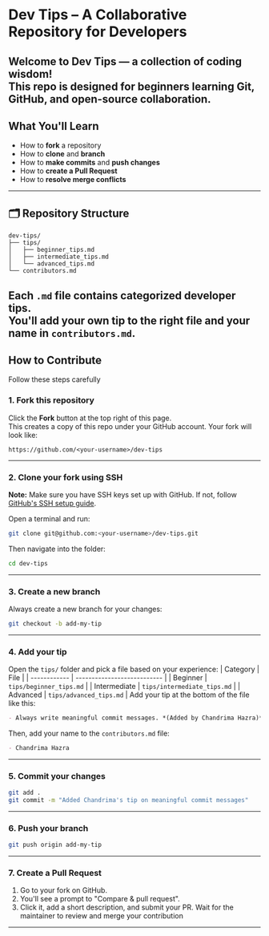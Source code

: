# Dev Tips – A Collaborative Repository for Developers
Welcome to **Dev Tips** — a collection of coding wisdom!  
This repo is designed for beginners learning **Git, GitHub, and open-source collaboration**.
---
## What You'll Learn
- How to **fork** a repository
- How to **clone** and **branch**
- How to **make commits** and **push changes**
- How to **create a Pull Request**
- How to **resolve merge conflicts**
---
## 🗂️ Repository Structure
```
dev-tips/
├── tips/
│   ├── beginner_tips.md
│   ├── intermediate_tips.md
│   └── advanced_tips.md
└── contributors.md
```
Each `.md` file contains categorized developer tips.  
You'll add your own tip to the right file and your name in `contributors.md`.
---
## How to Contribute
Follow these steps carefully
### 1. Fork this repository
Click the **Fork** button at the top right of this page.  
This creates a copy of this repo under your GitHub account.
Your fork will look like:
```
https://github.com/<your-username>/dev-tips
```
---
### 2. Clone your fork using SSH
**Note:** Make sure you have SSH keys set up with GitHub. If not, follow [GitHub's SSH setup guide](https://docs.github.com/en/authentication/connecting-to-github-with-ssh).

Open a terminal and run:
```bash
git clone git@github.com:<your-username>/dev-tips.git
```
Then navigate into the folder:
```bash
cd dev-tips
```
---
### 3. Create a new branch
Always create a new branch for your changes:
```bash
git checkout -b add-my-tip
```
---
### 4. Add your tip
Open the `tips/` folder and pick a file based on your experience:
| Category     | File                        |
| ------------ | --------------------------- |
| Beginner     | `tips/beginner_tips.md`     |
| Intermediate | `tips/intermediate_tips.md` |
| Advanced     | `tips/advanced_tips.md`     |
Add your tip at the bottom of the file like this:
```markdown
- Always write meaningful commit messages. *(Added by Chandrima Hazra)*
```
Then, add your name to the `contributors.md` file:
```markdown
- Chandrima Hazra
```
---
### 5. Commit your changes
```bash
git add .
git commit -m "Added Chandrima's tip on meaningful commit messages"
```
---
### 6. Push your branch
```bash
git push origin add-my-tip
```
---
### 7. Create a Pull Request
1. Go to your fork on GitHub.
2. You'll see a prompt to "Compare & pull request".
3. Click it, add a short description, and submit your PR.
   Wait for the maintainer to review and merge your contribution
---